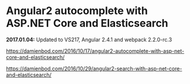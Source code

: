 # Angular2 autocomplete with ASP.NET Core and Elasticsearch


<b>2017.01.04:</b> Updated to VS217, Angular 2.4.1 and webpack 2.2.0-rc.3

https://damienbod.com/2016/10/17/angular2-autocomplete-with-asp-net-core-and-elasticsearch/

https://damienbod.com/2016/10/29/angular2-search-with-asp-net-core-and-elasticsearch/
